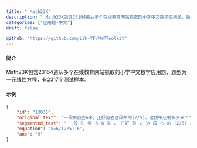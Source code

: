 ```yaml
---
title: " Math23K"
description: " Math23K包含23164道从多个在线教育网站抓取的小学中文数学应用题，题型为一元线性方程，有2317个测试样本。"
categories: ["应用题-中文"]
draft: false

github: "https://github.com/LYH-YF/MWPToolkit"
---
```


#### 简介

Math23K包含23164道从多个在线教育网站抓取的小学中文数学应用题，题型为一元线性方程，有2317个测试样本。

#### 示例

```json
{
    "id": "13031",
    "original_text": "一段布剪去6米，正好剪去这段布的(2/5)，这段布还剩多少米？",
    "segmented_text": "一 段 布 剪 去 6 米 ， 正好 剪 去 这 段 布 的 (2/5) ， 这 段 布 还 剩 多少 米 ？",
    "equation": "x=6/(2/5)-6",
    "ans": "9"
}
```